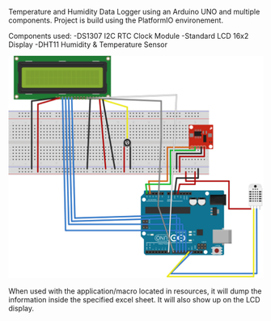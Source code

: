 Temperature and Humidity Data Logger using an Arduino UNO and multiple components.
Project is build using the PlatformIO environement. 

Components used:
-DS1307 I2C RTC Clock Module
-Standard LCD 16x2 Display
-DHT11 Humidity & Temperature Sensor


![layout](./resources/Logger_bb.svg)

When used with the application/macro located in resources, it will dump the information inside the specified excel sheet. It will also show up on the LCD display.